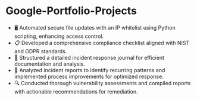 # Google-Portfolio-Projects

- 🖥️ Automated secure file updates with an IP whitelist using Python scripting, enhancing access control.
- 📋 Developed a comprehensive compliance checklist aligned with NIST and GDPR standards.
- 📁 Structured a detailed incident response journal for efficient documentation and analysis.
- 🔄 Analyzed incident reports to identify recurring patterns and implemented process improvements for optimized response.
- 🔍 Conducted thorough vulnerability assessments and compiled reports with actionable recommendations for remediation.
